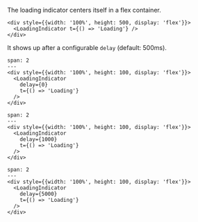 
The loading indicator centers itself in a flex container.

```react
<div style={{width: '100%', height: 500, display: 'flex'}}>
  <LoadingIndicator t={() => 'Loading'} />
</div>
```

It shows up after a configurable `delay` (default: 500ms).

```react
span: 2
---
<div style={{width: '100%', height: 100, display: 'flex'}}>
  <LoadingIndicator
    delay={0}
    t={() => 'Loading'}
  />
</div>
```

```react
span: 2
---
<div style={{width: '100%', height: 100, display: 'flex'}}>
  <LoadingIndicator
    delay={1000}
    t={() => 'Loading'}
  />
</div>
```

```react
span: 2
---
<div style={{width: '100%', height: 100, display: 'flex'}}>
  <LoadingIndicator
    delay={5000}
    t={() => 'Loading'}
  />
</div>
```
